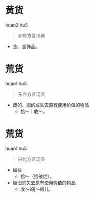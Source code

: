 # 黄货
huan2 hu5
> 如皋方言词典
- 金、金饰品。

# 荒货
huan1 hu5
> 东台方言词典
- 废的、旧的或失去原有使用价值的物品
  - 拾～｜收～。

# 荒货
huan1 hu5
> 兴化方言词典
- 破烂
  - 拾～（捡破烂）。
- 破旧的失去原有使用价值的物品
  - 收～的|～摊儿。
